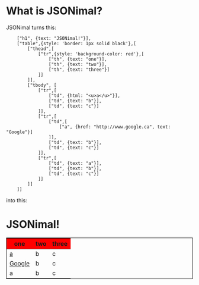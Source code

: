 What is JSONimal?
=================

JSONimal turns this:

		["h1", {text: "JSONimal!"}],
		["table",{style: 'border: 1px solid black'},[
			["thead",[
				["tr",{style: 'background-color: red'},[
					["th", {text: "one"}],
					["th", {text: "two"}],
					["th", {text: "three"}]
				]]
			]],
			["tbody", [
				["tr",[
					["td", {html: "<u>a</u>"}],
					["td", {text: "b"}],
					["td", {text: "c"}]
				]],
				["tr",[
					["td",[
						["a", {href: "http://www.google.ca", text: "Google"}]
					]],
					["td", {text: "b"}],
					["td", {text: "c"}]
				]],
				["tr",[
					["td", {text: "a"}],
					["td", {text: "b"}],
					["td", {text: "c"}]
				]]
			]]
		]]

into this:

<h1>JSONimal!</h1><table style="border: 1px solid black;"><thead><tr style="background-color: red;"><th>one</th><th>two</th><th>three</th></tr></thead><tbody><tr><td><u>a</u></td><td>b</td><td>c</td></tr><tr><td><a href="http://www.google.ca">Google</a></td><td>b</td><td>c</td></tr><tr><td>a</td><td>b</td><td>c</td></tr></tbody></table>

